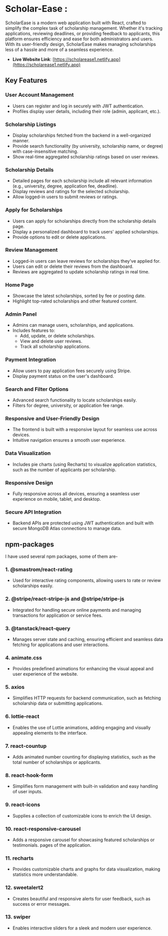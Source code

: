 # Scholar-Ease : 

ScholarEase is a modern web application built with React, crafted to simplify the complex task of scholarship management. Whether it's tracking applications, reviewing deadlines, or providing feedback to applicants, this platform ensures efficiency and ease for both administrators and users. With its user-friendly design, ScholarEase makes managing scholarships less of a hassle and more of a seamless experience.

- **Live Website Link**: [https://scholarease1.netlify.app](https://scholarease1.netlify.app)



## Key Features


### **User Account Management**
- Users can register and log in securely with JWT authentication.
- Profiles display user details, including their role (admin, applicant, etc.).

### **Scholarship Listings**
- Display scholarships fetched from the backend in a well-organized manner.
- Provide search functionality (by university, scholarship name, or degree) with case-insensitive matching.
- Show real-time aggregated scholarship ratings based on user reviews.

### **Scholarship Details**
- Detailed pages for each scholarship include all relevant information (e.g., university, degree, application fee, deadline).
- Display reviews and ratings for the selected scholarship.
- Allow logged-in users to submit reviews or ratings.

### **Apply for Scholarships**
- Users can apply for scholarships directly from the scholarship details page.
- Display a personalized dashboard to track users' applied scholarships.
- Provide options to edit or delete applications.

### **Review Management**
- Logged-in users can leave reviews for scholarships they've applied for.
- Users can edit or delete their reviews from the dashboard.
- Reviews are aggregated to update scholarship ratings in real time.

### **Home Page**
- Showcase the latest scholarships, sorted by fee or posting date.
- Highlight top-rated scholarships and other featured content.

### **Admin Panel**
- Admins can manage users, scholarships, and applications.
- Includes features to:
  - Add, update, or delete scholarships.
  - View and delete user reviews.
  - Track all scholarship applications.

### **Payment Integration**
- Allow users to pay application fees securely using Stripe.
- Display payment status on the user's dashboard.

### **Search and Filter Options**
- Advanced search functionality to locate scholarships easily.
- Filters for degree, university, or application fee range.

### **Responsive and User-Friendly Design**
- The frontend is built with a responsive layout for seamless use across devices.
- Intuitive navigation ensures a smooth user experience.

### **Data Visualization**
- Includes pie charts  (using Recharts) to visualize application statistics, such as the number of applicants per scholarship.

### **Responsive Design**
- Fully responsive across all devices, ensuring a seamless user experience on mobile, tablet, and desktop.

### **Secure API Integration**
- Backend APIs are protected using JWT authentication and built with secure MongoDB Atlas connections to manage data.




## npm-packages
I have used several npm packages, some of them are-

### 1. **@smastrom/react-rating**
- Used for interactive rating components, allowing users to rate or review scholarships easily.

### 2. **@stripe/react-stripe-js** and **@stripe/stripe-js**
- Integrated for handling secure online payments and managing transactions for application or service fees.

### 3. **@tanstack/react-query**
- Manages server state and caching, ensuring efficient and seamless data fetching for applications and user interactions.

### 4. **animate.css**
- Provides predefined animations for enhancing the visual appeal and user experience of the website.

### 5. **axios**
- Simplifies HTTP requests for backend communication, such as fetching scholarship data or submitting applications.

### 6. **lottie-react**
- Enables the use of Lottie animations, adding engaging and visually appealing elements to the interface.

### 7. **react-countup**
- Adds animated number counting for displaying statistics, such as the total number of scholarships or applicants.

### 8. **react-hook-form**
- Simplifies form management with built-in validation and easy handling of user inputs.

### 9. **react-icons**
- Supplies a collection of customizable icons to enrich the UI design.

### 10. **react-responsive-carousel**
- Adds a responsive carousel for showcasing featured scholarships or testimonials.
pages of the application.

### 11. **recharts**
- Provides customizable charts and graphs for data visualization, making statistics more understandable.

### 12. **sweetalert2**
- Creates beautiful and responsive alerts for user feedback, such as success or error messages.

### 13. **swiper**
- Enables interactive sliders for a sleek and modern user experience.




